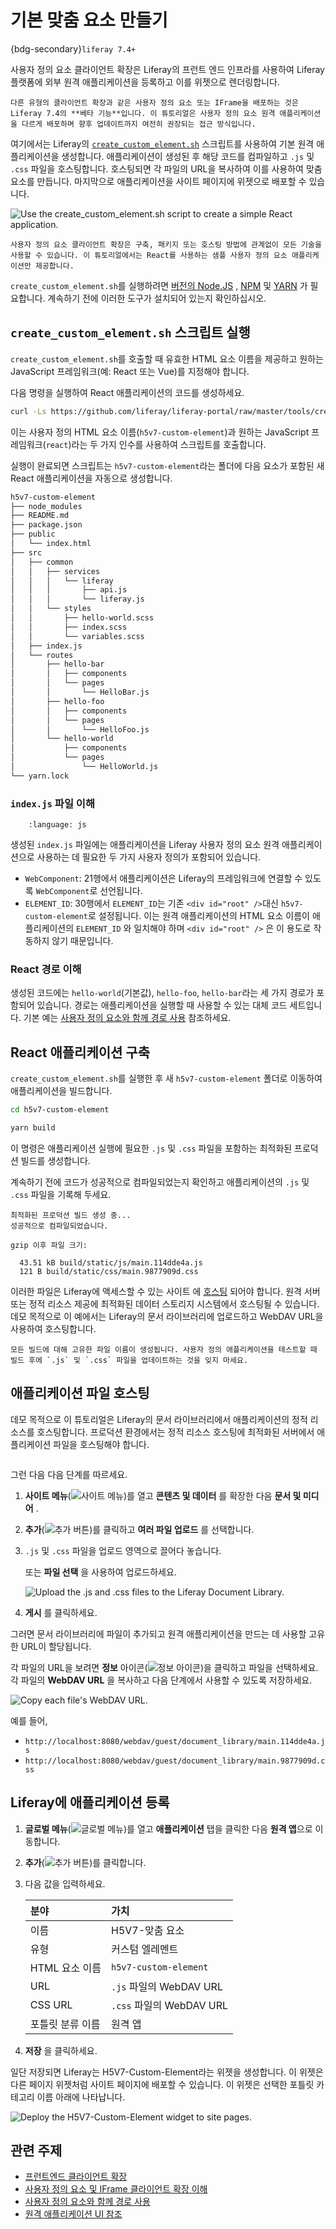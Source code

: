 # 기본 맞춤 요소 만들기

{bdg-secondary}`liferay 7.4+`

사용자 정의 요소 클라이언트 확장은 Liferay의 프런트 엔드 인프라를 사용하여 Liferay 플랫폼에 외부 원격 애플리케이션을 등록하고 이를 위젯으로 렌더링합니다.

```{warning}
다른 유형의 클라이언트 확장과 같은 사용자 정의 요소 또는 IFrame을 배포하는 것은 Liferay 7.4의 **베타 기능**입니다. 이 튜토리얼은 사용자 정의 요소 원격 애플리케이션을 다르게 배포하며 향후 업데이트까지 여전히 권장되는 접근 방식입니다.
```

여기에서는 Liferay의 [`create_custom_element.sh`](https://raw.githubusercontent.com/liferay/liferay-portal/master/tools/create_custom_element.sh) 스크립트를 사용하여 기본 원격 애플리케이션을 생성합니다. 애플리케이션이 생성된 후 해당 코드를 컴파일하고 `.js` 및 `.css` 파일을 호스팅합니다. 호스팅되면 각 파일의 URL을 복사하여 이를 사용하여 맞춤 요소를 만듭니다. 마지막으로 애플리케이션을 사이트 페이지에 위젯으로 배포할 수 있습니다.

![Use the create_custom_element.sh script to create a simple React application.](./creating-a-basic-custom-element/images/01.png)

```{note}
사용자 정의 요소 클라이언트 확장은 구축, 패키지 또는 호스팅 방법에 관계없이 모든 기술을 사용할 수 있습니다. 이 튜토리얼에서는 React를 사용하는 샘플 사용자 정의 요소 애플리케이션만 제공합니다.
```

`create_custom_element.sh`를 실행하려면 [버전의 Node.JS](https://nodejs.org/) , [NPM](https://www.npmjs.com/) 및 [YARN](https://classic.yarnpkg.com/) 가 필요합니다. 계속하기 전에 이러한 도구가 설치되어 있는지 확인하십시오.

## `create_custom_element.sh` 스크립트 실행

`create_custom_element.sh`를 호출할 때 유효한 HTML 요소 이름을 제공하고 원하는 JavaScript 프레임워크(예: React 또는 Vue)를 지정해야 합니다.

다음 명령을 실행하여 React 애플리케이션의 코드를 생성하세요.

```bash
curl -Ls https://github.com/liferay/liferay-portal/raw/master/tools/create_custom_element.sh | bash -s h5v7-custom-element react
```

이는 사용자 정의 HTML 요소 이름(`h5v7-custom-element`)과 원하는 JavaScript 프레임워크(`react`)라는 두 가지 인수를 사용하여 스크립트를 호출합니다.

실행이 완료되면 스크립트는 `h5v7-custom-element`라는 폴더에 다음 요소가 포함된 새 React 애플리케이션을 자동으로 생성합니다.

```bash
h5v7-custom-element
├── node_modules
├── README.md
├── package.json
├── public
│   └── index.html
├── src
│   ├── common
│   │   ├── services
│   │   │   └── liferay
│   │   │       ├── api.js
│   │   │       └── liferay.js
│   │   └── styles
│   │       ├── hello-world.scss
│   │       ├── index.scss
│   │       └── variables.scss
│   ├── index.js
│   └── routes
│       ├── hello-bar
│       │   ├── components
│       │   └── pages
│       │       └── HelloBar.js
│       ├── hello-foo
│       │   ├── components
│       │   └── pages
│       │       └── HelloFoo.js
│       └── hello-world
│           ├── components
│           └── pages
│               └── HelloWorld.js
└── yarn.lock
```

### `index.js` 파일 이해

```{literalinclude} ./creating-a-basic-custom-element/resources/liferay-h5v7.zip/h5v7-custom-element/src/index.js
    :language: js
```

생성된 `index.js` 파일에는 애플리케이션을 Liferay 사용자 정의 요소 원격 애플리케이션으로 사용하는 데 필요한 두 가지 사용자 정의가 포함되어 있습니다.

* `WebComponent`: 21행에서 애플리케이션은 Liferay의 프레임워크에 연결할 수 있도록 `WebComponent`로 선언됩니다.
* `ELEMENT_ID`: 30행에서 `ELEMENT_ID`는 기존 `<div id="root" />`대신 `h5v7-custom-element`로 설정됩니다. 이는 원격 애플리케이션의 HTML 요소 이름이 애플리케이션의 `ELEMENT_ID` 와 일치해야 하며 `<div id="root" />` 은 이 용도로 작동하지 않기 때문입니다.

### React 경로 이해

생성된 코드에는 `hello-world`(기본값), `hello-foo`, `hello-bar`라는 세 가지 경로가 포함되어 있습니다. 경로는 애플리케이션을 실행할 때 사용할 수 있는 대체 코드 세트입니다. 기본 예는 [사용자 정의 요소와 함께 경로 사용](./using-routes-with-custom-elements.md) 참조하세요.

## React 애플리케이션 구축

`create_custom_element.sh`를 실행한 후 새 `h5v7-custom-element` 폴더로 이동하여 애플리케이션을 빌드합니다.

```bash
cd h5v7-custom-element
```

```bash
yarn build
```

이 명령은 애플리케이션 실행에 필요한 `.js` 및 `.css` 파일을 포함하는 최적화된 프로덕션 빌드를 생성합니다.

계속하기 전에 코드가 성공적으로 컴파일되었는지 확인하고 애플리케이션의 `.js` 및 `.css` 파일을 기록해 두세요.

```
최적화된 프로덕션 빌드 생성 중...
성공적으로 컴파일되었습니다.

gzip 이후 파일 크기:

  43.51 kB build/static/js/main.114dde4a.js
  121 B build/static/css/main.9877909d.css
```

이러한 파일은 Liferay에 액세스할 수 있는 사이트
에 [호스팅](#hosting-the-application-files) 되어야 합니다. 원격 서버 또는 정적 리소스 제공에 최적화된 데이터 스토리지 시스템에서 호스팅될 수 있습니다. 데모 목적으로 이 예에서는 Liferay의 문서 라이브러리에 업로드하고 WebDAV URL을 사용하여 호스팅합니다.

```{tip}
모든 빌드에 대해 고유한 파일 이름이 생성됩니다. 사용자 정의 애플리케이션을 테스트할 때 빌드 후에 `.js` 및 `.css` 파일을 업데이트하는 것을 잊지 마세요.
```

## 애플리케이션 파일 호스팅

데모 목적으로 이 튜토리얼은 Liferay의 문서 라이브러리에서 애플리케이션의 정적 리소스를 호스팅합니다. 프로덕션 환경에서는 정적 리소스 호스팅에 최적화된 서버에서 애플리케이션 파일을 호스팅해야 합니다.

```{include} /_snippets/run-liferay-dxp.md
```

그런 다음 다음 단계를 따르세요.

1. **사이트 메뉴**(![사이트 메뉴](../../../../images/icon-product-menu.png))를 열고 **콘텐츠 및 데이터** 를 확장한 다음 **문서 및 미디어** .

1. **추가**(![추가 버튼](../../../../images/icon-add.png))를 클릭하고 **여러 파일 업로드** 를 선택합니다.

1. `.js` 및 `.css` 파일을 업로드 영역으로 끌어다 놓습니다.

   또는 **파일 선택** 을 사용하여 업로드하세요.

   ![Upload the .js and .css files to the Liferay Document Library.](./creating-a-basic-custom-element/images/02.png)

1. **게시** 를 클릭하세요.

그러면 문서 라이브러리에 파일이 추가되고 원격 애플리케이션을 만드는 데 사용할 고유한 URL이 할당됩니다.

각 파일의 URL을 보려면 **정보** 아이콘(![정보 아이콘](../../../../images/icon-information.png))을 클릭하고 파일을 선택하세요. 각 파일의 **WebDAV URL** 을 복사하고 다음 단계에서 사용할 수 있도록 저장하세요.

![Copy each file's WebDAV URL.](./creating-a-basic-custom-element/images/03.png)

예를 들어,

* `http://localhost:8080/webdav/guest/document_library/main.114dde4a.js`
* `http://localhost:8080/webdav/guest/document_library/main.9877909d.css`

## Liferay에 애플리케이션 등록

1. **글로벌 메뉴**(![글로벌 메뉴](../../../../images/icon-applications-menu.png))를 열고 **애플리케이션** 탭을 클릭한 다음 **원격 앱**으로 이동합니다.

1. **추가**(![추가 버튼](../../../../images/icon-add.png))를 클릭합니다.

1. 다음 값을 입력하세요.

   | 분야         | 가치                    |
   | :--------- | :-------------------- |
   | 이름         | H5V7-맞춤 요소            |
   | 유형         | 커스텀 엘레멘트              |
   | HTML 요소 이름 | `h5v7-custom-element` |
   | URL        | `.js` 파일의 WebDAV URL  |
   | CSS URL    | `.css` 파일의 WebDAV URL |
   | 포틀릿 분류 이름  | 원격 앱                  |

1. **저장** 을 클릭하세요.

일단 저장되면 Liferay는 H5V7-Custom-Element라는 위젯을 생성합니다. 이 위젯은 다른 페이지 위젯처럼 사이트 페이지에 배포할 수 있습니다. 이 위젯은 선택한 포틀릿 카테고리 이름 아래에 나타납니다.

![Deploy the H5V7-Custom-Element widget to site pages.](./creating-a-basic-custom-element/images/04.png)

## 관련 주제

* [프런트엔드 클라이언트 확장](../../front-end-client-extensions.md)
* [사용자 정의 요소 및 IFrame 클라이언트 확장 이해](../understanding-custom-element-and-iframe-client-extensions.md)
* [사용자 정의 요소와 함께 경로 사용](./using-routes-with-custom-elements.md)
* [원격 애플리케이션 UI 참조](../client-extensions-ui-reference.md)
